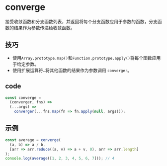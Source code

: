# converge

接受收敛函数和分支函数列表，并返回将每个分支函数应用于参数的函数，分支函数的结果作为参数传递给收敛函数。

## 技巧

- 使用`Array.prototype.map()`和`Function.prototype.apply()`将每个函数应用于给定参数。
- 使用扩展运算符`…`将其他函数的结果作为参数调用 `converger`。

## code

```js
const converge =
  (converger, fns) =>
  (...args) =>
    converger(...fns.map(fn => fn.apply(null, args)));
```

## 示例

```js
const average = converge(
  (a, b) => a / b,
  [arr => arr.reduce((a, v) => a + v, 0), arr => arr.length]
);
console.log(average([1, 2, 3, 4, 5, 6, 7])); // 4
```
